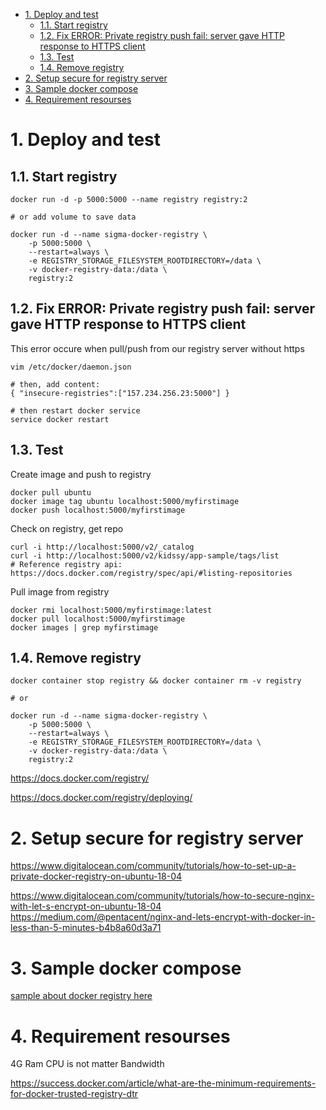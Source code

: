- [1. Deploy and test](#1-deploy-and-test)
  - [1.1. Start registry](#11-start-registry)
  - [1.2. Fix ERROR: Private registry push fail: server gave HTTP response to HTTPS client](#12-fix-error-private-registry-push-fail-server-gave-http-response-to-https-client)
  - [1.3. Test](#13-test)
  - [1.4. Remove registry](#14-remove-registry)
- [2. Setup secure for registry server](#2-setup-secure-for-registry-server)
- [3. Sample docker compose](#3-sample-docker-compose)
- [4. Requirement resourses](#4-requirement-resourses)

# 1. Deploy and test

## 1.1. Start registry

```shell
docker run -d -p 5000:5000 --name registry registry:2

# or add volume to save data

docker run -d --name sigma-docker-registry \
    -p 5000:5000 \
    --restart=always \
    -e REGISTRY_STORAGE_FILESYSTEM_ROOTDIRECTORY=/data \
    -v docker-registry-data:/data \
    registry:2
```

## 1.2. Fix ERROR: Private registry push fail: server gave HTTP response to HTTPS client

This error occure when pull/push from our registry server without https

```shell
vim /etc/docker/daemon.json

# then, add content:
{ "insecure-registries":["157.234.256.23:5000"] }

# then restart docker service
service docker restart
```

## 1.3. Test

Create image and push to registry

```shell
docker pull ubuntu
docker image tag ubuntu localhost:5000/myfirstimage
docker push localhost:5000/myfirstimage
```

Check on registry, get repo

```shell
curl -i http://localhost:5000/v2/_catalog 
curl -i http://localhost:5000/v2/kidssy/app-sample/tags/list
# Reference registry api: https://docs.docker.com/registry/spec/api/#listing-repositories
```

Pull image from registry

```shell
docker rmi localhost:5000/myfirstimage:latest
docker pull localhost:5000/myfirstimage
docker images | grep myfirstimage
```

## 1.4. Remove registry

```shell
docker container stop registry && docker container rm -v registry

# or

docker run -d --name sigma-docker-registry \
    -p 5000:5000 \
    --restart=always \
    -e REGISTRY_STORAGE_FILESYSTEM_ROOTDIRECTORY=/data \
    -v docker-registry-data:/data \
    registry:2

```

https://docs.docker.com/registry/

https://docs.docker.com/registry/deploying/

# 2. Setup secure for registry server

https://www.digitalocean.com/community/tutorials/how-to-set-up-a-private-docker-registry-on-ubuntu-18-04

https://www.digitalocean.com/community/tutorials/how-to-secure-nginx-with-let-s-encrypt-on-ubuntu-18-04
https://medium.com/@pentacent/nginx-and-lets-encrypt-with-docker-in-less-than-5-minutes-b4b8a60d3a71

# 3. Sample docker compose

[sample about docker registry here](../../sample/devops/docker/docker-registry/Readme.md)

# 4. Requirement resourses

4G Ram
CPU is not matter
Bandwidth

https://success.docker.com/article/what-are-the-minimum-requirements-for-docker-trusted-registry-dtr
